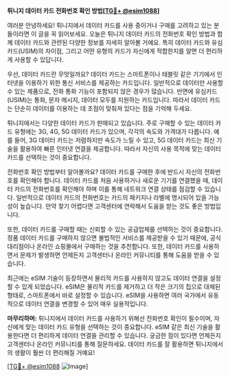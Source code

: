 **튀니지 데이터 카드 전화번호 확인 방법[[TG💪+ @esim1088](https://t.me/s/esim1088)]**

여러분 안녕하세요! 튀니지에서 데이터 카드를 사용 중이거나 구매를 고려하고 있는 분들이라면 이 글을 꼭 읽어보세요. 오늘은 튀니지 데이터 카드의 전화번호 확인 방법과 함께 데이터 카드와 관련된 다양한 정보를 자세히 알아볼 거예요. 특히 데이터 카드와 유심카드(USIM)의 차이점, 그리고 어떤 유형의 카드가 자신에게 적합한지를 알면 더 편리하게 사용할 수 있답니다.

우선, 데이터 카드란 무엇일까요? 데이터 카드는 스마트폰이나 태블릿 같은 기기에서 인터넷을 이용하기 위한 통신 서비스를 제공하는 카드입니다. 일반적으로 데이터만 사용할 수 있는 제품으로, 전화 통화 기능이 포함되지 않은 경우가 많습니다. 반면에 유심카드(USIM)는 통화, 문자 메시지, 데이터 모두를 지원하는 카드입니다. 따라서 데이터 카드는 단순히 데이터를 이용하는 데 초점이 맞춰져 있다는 점을 기억해 두세요.

튀니지에서는 다양한 데이터 카드가 판매되고 있습니다. 주로 구매할 수 있는 데이터 카드 유형에는 3G, 4G, 5G 데이터 카드가 있으며, 각각의 속도와 가격대가 다릅니다. 예를 들어, 3G 데이터 카드는 저렴하지만 속도가 느릴 수 있고, 5G 데이터 카드는 최신 기술을 활용하여 빠른 인터넷 연결을 제공합니다. 따라서 자신의 사용 목적에 맞는 데이터 카드를 선택하는 것이 중요합니다.

전화번호 확인 방법부터 알아볼까요? 데이터 카드를 구매한 후에 반드시 자신의 전화번호를 확인해야 합니다. 데이터 카드를 처음 사용하거나 새로운 기기를 연결했을 때, 데이터 카드의 전화번호를 확인해야 하며 이를 통해 네트워크 연결 상태를 점검할 수 있습니다. 일반적으로 데이터 카드의 전화번호는 카드의 패키지나 라벨에 명시되어 있을 가능성이 높습니다. 만약 찾기 어렵다면 고객센터에 연락해서 도움을 받는 것도 좋은 방법입니다.

또한, 데이터 카드를 구매할 때는 신뢰할 수 있는 공급업체를 선택하는 것이 중요합니다. 정품 데이터 카드를 구매하지 않으면 불법적인 서비스를 제공받을 수 있기 때문에, 공식 대리점이나 온라인 쇼핑몰에서 구매하는 것을 추천합니다. 또한, 데이터 카드를 사용하면서 문제가 발생하면 언제든지 고객센터나 온라인 커뮤니티를 통해 도움을 받을 수 있습니다.

최근에는 eSIM 기술이 등장하면서 물리적 카드를 사용하지 않고도 데이터 연결을 설정할 수 있게 되었습니다. eSIM은 물리적 카드를 제거하고 더 작은 크기의 칩으로 대체된 형태로, 스마트폰에서 바로 설정할 수 있습니다. eSIM을 사용하면 여러 국가에서 유동적으로 데이터 연결을 변경할 수 있어 매우 실용적입니다.

**마무리하며:**
튀니지에서 데이터 카드를 사용하기 위해선 전화번호 확인이 필수이며, 자신에게 맞는 데이터 카드 유형을 선택하는 것이 중요합니다. eSIM 같은 최신 기술을 활용한다면 더 편리하게 데이터 연결을 관리할 수 있습니다. 궁금한 점이 있다면 언제든지 고객센터나 온라인 커뮤니티를 통해 질문하세요. 데이터 카드를 잘 활용하면 튀니지에서의 생활이 훨씬 더 편리해질 거예요!

[[TG💪+ @esim1088](https://t.me/s/esim1088) ![Image](https://i.postimg.cc/Y0z9fWf4/image.png)]